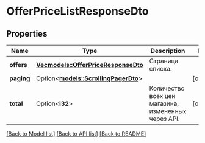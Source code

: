 # OfferPriceListResponseDto

## Properties

Name | Type | Description | Notes
------------ | ------------- | ------------- | -------------
**offers** | [**Vec<models::OfferPriceResponseDto>**](OfferPriceResponseDTO.md) | Страница списка. | 
**paging** | Option<[**models::ScrollingPagerDto**](ScrollingPagerDTO.md)> |  | [optional]
**total** | Option<**i32**> | Количество всех цен магазина, измененных через API. | [optional]

[[Back to Model list]](../README.md#documentation-for-models) [[Back to API list]](../README.md#documentation-for-api-endpoints) [[Back to README]](../README.md)


